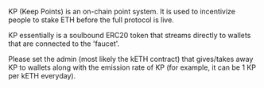 KP (Keep Points) is an on-chain point system. It is used to incentivize people to stake ETH before the full protocol is live.

KP essentially is a soulbound ERC20 token that streams directly to wallets that are connected to the 'faucet'.

Please set the admin (most likely the kETH contract) that gives/takes away KP to wallets along with the emission rate of KP (for example, it can be 1 KP per kETH everyday).
